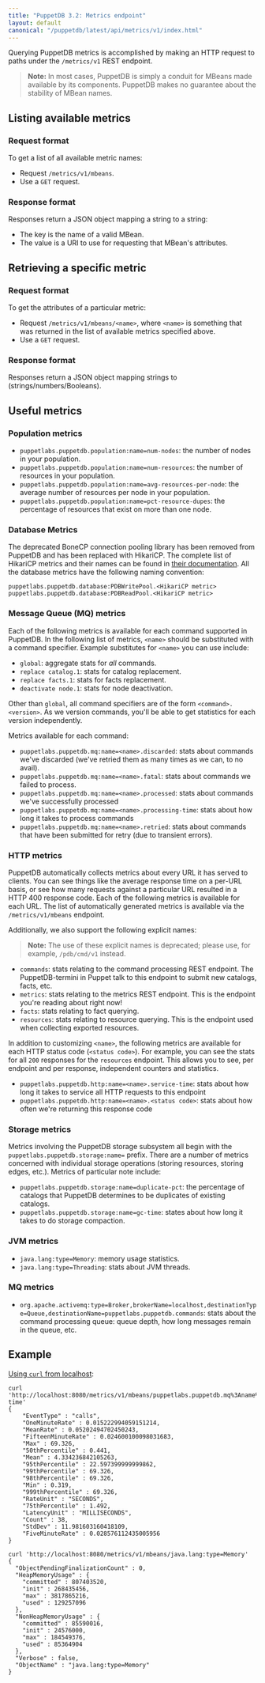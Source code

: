 ```yaml
---
title: "PuppetDB 3.2: Metrics endpoint"
layout: default
canonical: "/puppetdb/latest/api/metrics/v1/index.html"
---
```


[curl]: ../curl.html#using-curl-from-localhost-non-sslhttp

Querying PuppetDB metrics is accomplished by making an HTTP request
to paths under the `/metrics/v1` REST endpoint.

>**Note:** In most cases, PuppetDB is simply a conduit for MBeans made available
>by its components. PuppetDB makes no guarantee about the stability of MBean names.

## Listing available metrics

### Request format

To get a list of all available metric names:

* Request `/metrics/v1/mbeans`.
* Use a `GET` request.

### Response format

Responses return a JSON object mapping a string to a string:

* The key is the name of a valid MBean.
* The value is a URI to use for requesting that MBean's attributes.

## Retrieving a specific metric

### Request format

To get the attributes of a particular metric:

* Request `/metrics/v1/mbeans/<name>`, where `<name>` is something that was
  returned in the list of available metrics specified above.
* Use a `GET` request.

### Response format

Responses return a JSON object mapping strings to (strings/numbers/Booleans).

## Useful metrics

### Population metrics

* `puppetlabs.puppetdb.population:name=num-nodes`:
  the number of nodes in your population.
* `puppetlabs.puppetdb.population:name=num-resources`:
  the number of resources in your population.
* `puppetlabs.puppetdb.population:name=avg-resources-per-node`:
  the average number of resources per node in your population.
* `puppetlabs.puppetdb.population:name=pct-resource-dupes`:
  the percentage of resources that exist on more than one node.

### Database Metrics

The deprecated BoneCP connection pooling library has been removed from PuppetDB
and has been replaced with HikariCP. The complete list of HikariCP metrics and
their names can be found in
[their documentation](https://github.com/brettwooldridge/HikariCP/wiki/Dropwizard-Metrics).
All the database metrics have the following naming convention:

```
puppetlabs.puppetdb.database:PDBWritePool.<HikariCP metric>
puppetlabs.puppetdb.database:PDBReadPool.<HikariCP metric>
```

### Message Queue (MQ) metrics

Each of the following metrics is available for each command supported
in PuppetDB. In the following list of metrics, `<name>` should be
substituted with a command specifier. Example substitutes for `<name>` you can use
include:

* `global`: aggregate stats for _all_ commands.
* `replace catalog.1`: stats for catalog replacement.
* `replace facts.1`: stats for facts replacement.
* `deactivate node.1`: stats for node deactivation.

Other than `global`, all command specifiers are of the form
`<command>.<version>`. As we version commands, you'll be able to get statistics
for each version independently.

Metrics available for each command:

* `puppetlabs.puppetdb.mq:name=<name>.discarded`: stats
  about commands we've discarded (we've retried them as many times as
  we can, to no avail).
* `puppetlabs.puppetdb.mq:name=<name>.fatal`: stats about
  commands we failed to process.
* `puppetlabs.puppetdb.mq:name=<name>.processed`: stats
  about commands we've successfully processed
* `puppetlabs.puppetdb.mq:name=<name>.processing-time`:
  stats about how long it takes to process commands
* `puppetlabs.puppetdb.mq:name=<name>.retried`: stats about
  commands that have been submitted for retry (due to transient
  errors).

### HTTP metrics

PuppetDB automatically collects metrics about every URL it has served
to clients. You can see things like the average response time on a
per-URL basis, or see how many requests against a particular URL
resulted in a HTTP 400 response code. Each of the following metrics is
available for each URL. The list of automatically generated metrics is
available via the `/metrics/v1/mbeans` endpoint.

Additionally, we also support the following explicit names:

>**Note:** The use of these explicit names is deprecated; please use, for example, `/pdb/cmd/v1` instead.

* `commands`: stats relating to the command processing REST
  endpoint. The PuppetDB-termini in Puppet talk to this endpoint to
  submit new catalogs, facts, etc.
* `metrics`: stats relating to the metrics REST endpoint. This is the
  endpoint you're reading about right now!
* `facts`: stats relating to fact querying.
* `resources`: stats relating to resource querying. This is the
  endpoint used when collecting exported resources.

In addition to customizing `<name>`, the following metrics are
available for each HTTP status code (`<status code>`). For example, you can
see the stats for all `200` responses for the `resources`
endpoint. This allows you to see, per endpoint and per response,
independent counters and statistics.

* `puppetlabs.puppetdb.http:name=<name>.service-time`:
  stats about how long it takes to service all HTTP requests to this endpoint
* `puppetlabs.puppetdb.http:name=<name>.<status code>`:
  stats about how often we're returning this response code

### Storage metrics

Metrics involving the PuppetDB storage subsystem all begin with the
`puppetlabs.puppetdb.storage:name=` prefix. There are
a number of metrics concerned with individual storage operations (storing
resources, storing edges, etc.). Metrics of particular note include:

* `puppetlabs.puppetdb.storage:name=duplicate-pct`:
  the percentage of catalogs that PuppetDB determines to be
  duplicates of existing catalogs.
* `puppetlabs.puppetdb.storage:name=gc-time`: states
  about how long it takes to do storage compaction.

### JVM metrics

* `java.lang:type=Memory`: memory usage statistics.
* `java.lang:type=Threading`: stats about JVM threads.

### MQ metrics

* `org.apache.activemq:type=Broker,brokerName=localhost,destinationType=Queue,destinationName=puppetlabs.puppetdb.commands`:
  stats about the command processing queue: queue depth, how long messages remain in the queue, etc.

## Example

[Using `curl` from localhost][curl]:

    curl 'http://localhost:8080/metrics/v1/mbeans/puppetlabs.puppetdb.mq%3Aname%3Dglobal.processing-time'
    {
        "EventType" : "calls",
        "OneMinuteRate" : 0.015222994059151214,
        "MeanRate" : 0.05202494702450243,
        "FifteenMinuteRate" : 0.024600100098031683,
        "Max" : 69.326,
        "50thPercentile" : 0.441,
        "Mean" : 4.334236842105263,
        "95thPercentile" : 22.597399999999862,
        "99thPercentile" : 69.326,
        "98thPercentile" : 69.326,
        "Min" : 0.319,
        "999thPercentile" : 69.326,
        "RateUnit" : "SECONDS",
        "75thPercentile" : 1.492,
        "LatencyUnit" : "MILLISECONDS",
        "Count" : 38,
        "StdDev" : 11.981603160418109,
        "FiveMinuteRate" : 0.028576112435005956
    }

    curl 'http://localhost:8080/metrics/v1/mbeans/java.lang:type=Memory'
    {
      "ObjectPendingFinalizationCount" : 0,
      "HeapMemoryUsage" : {
        "committed" : 807403520,
        "init" : 268435456,
        "max" : 3817865216,
        "used" : 129257096
      },
      "NonHeapMemoryUsage" : {
        "committed" : 85590016,
        "init" : 24576000,
        "max" : 184549376,
        "used" : 85364904
      },
      "Verbose" : false,
      "ObjectName" : "java.lang:type=Memory"
    }
